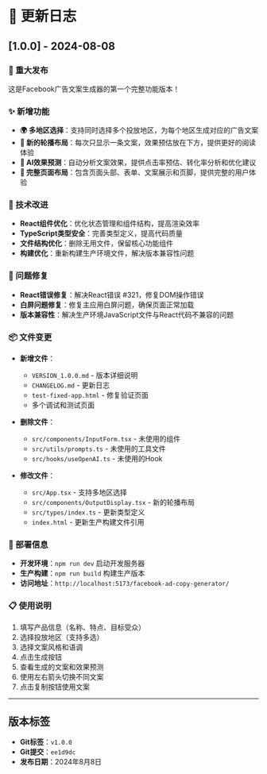 # 📝 更新日志

## [1.0.0] - 2024-08-08

### 🎉 重大发布
这是Facebook广告文案生成器的第一个完整功能版本！

### ✨ 新增功能
- **🌍 多地区选择**：支持同时选择多个投放地区，为每个地区生成对应的广告文案
- **📱 新的轮播布局**：每次只显示一条文案，效果预估放在下方，提供更好的阅读体验
- **🤖 AI效果预测**：自动分析文案效果，提供点击率预估、转化率分析和优化建议
- **🎨 完整页面布局**：包含页面头部、表单、文案展示和页脚，提供完整的用户体验

### 🔧 技术改进
- **React组件优化**：优化状态管理和组件结构，提高渲染效率
- **TypeScript类型安全**：完善类型定义，提高代码质量
- **文件结构优化**：删除无用文件，保留核心功能组件
- **构建优化**：重新构建生产环境文件，解决版本兼容性问题

### 🐛 问题修复
- **React错误修复**：解决React错误 #321，修复DOM操作错误
- **白屏问题修复**：修复主应用白屏问题，确保页面正常加载
- **版本兼容性**：解决生产环境JavaScript文件与React代码不兼容的问题

### 📦 文件变更
- **新增文件**：
  - `VERSION_1.0.0.md` - 版本详细说明
  - `CHANGELOG.md` - 更新日志
  - `test-fixed-app.html` - 修复验证页面
  - 多个调试和测试页面

- **删除文件**：
  - `src/components/InputForm.tsx` - 未使用的组件
  - `src/utils/prompts.ts` - 未使用的工具文件
  - `src/hooks/useOpenAI.ts` - 未使用的Hook

- **修改文件**：
  - `src/App.tsx` - 支持多地区选择
  - `src/components/OutputDisplay.tsx` - 新的轮播布局
  - `src/types/index.ts` - 更新类型定义
  - `index.html` - 更新生产构建文件引用

### 🚀 部署信息
- **开发环境**：`npm run dev` 启动开发服务器
- **生产构建**：`npm run build` 构建生产版本
- **访问地址**：`http://localhost:5173/facebook-ad-copy-generator/`

### 📋 使用说明
1. 填写产品信息（名称、特点、目标受众）
2. 选择投放地区（支持多选）
3. 选择文案风格和语调
4. 点击生成按钮
5. 查看生成的文案和效果预测
6. 使用左右箭头切换不同文案
7. 点击复制按钮使用文案

---

## 版本标签
- **Git标签**：`v1.0.0`
- **Git提交**：`ee1d9dc`
- **发布日期**：2024年8月8日

